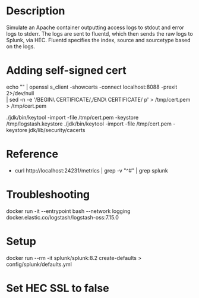 
# Description

Simulate an Apache container outputting access logs to stdout and error logs to stderr.
The logs are sent to fluentd, which then sends the raw logs to Splunk, via HEC. Fluentd
specifies the index, source and sourcetype based on the logs.



# Adding self-signed cert
echo "" | openssl s_client -showcerts -connect localhost:8088 -prexit 2>/dev/null \
| sed -n -e '/BEGIN\ CERTIFICATE/,/END\ CERTIFICATE/ p' > /tmp/cert.pem > /tmp/cert.pem

./jdk/bin/keytool -import -file /tmp/cert.pem -keystore /tmp/logstash.keystore
./jdk/bin/keytool -import -file /tmp/cert.pem -keystore jdk/lib/security/cacerts

# Reference

* curl http://localhost:24231/metrics | grep -v "^#"  | grep splunk


# Troubleshooting

docker run -it --entrypoint bash --network logging docker.elastic.co/logstash/logstash-oss:7.15.0

# Setup

docker run --rm -it splunk/splunk:8.2 create-defaults > config/splunk/defaults.yml
# Set HEC SSL to false


